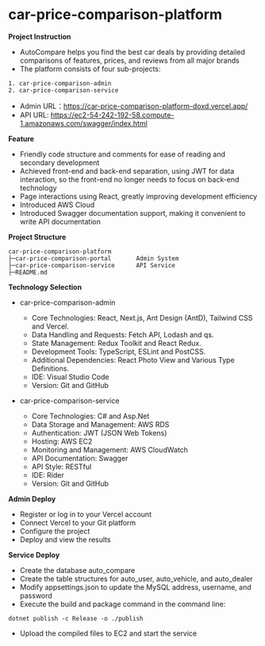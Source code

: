 # car-price-comparison-platform
**Project Instruction**
- AutoCompare helps you find the best car deals by providing detailed comparisons of features, prices, and reviews from all major brands
- The platform consists of four sub-projects:

```
1. car-price-comparison-admin
2. car-price-comparison-service
```

- Admin URL：https://car-price-comparison-platform-doxd.vercel.app/
- API URL: https://ec2-54-242-192-58.compute-1.amazonaws.com/swagger/index.html



**Feature**

- Friendly code structure and comments for ease of reading and secondary development
- Achieved front-end and back-end separation, using JWT for data interaction, so the front-end no longer needs to focus on back-end technology
- Page interactions using React, greatly improving development efficiency
- Introduced AWS Cloud
- Introduced Swagger documentation support, making it convenient to write API documentation



**Project Structure** 
```
car-price-comparison-platform
├─car-price-comparison-portal		Admin System
├─car-price-comparison-service		API Service
├─README.md

```



**Technology Selection** 

* car-price-comparison-admin
  * Core Technologies: React, Next.js, Ant Design (AntD), Tailwind CSS and Vercel.
  * Data Handling and Requests: Fetch API, Lodash and qs.
  * State Management: Redux Toolkit and React Redux.
  * Development Tools: TypeScript, ESLint and PostCSS.
  * Additional Dependencies: React Photo View and Various Type Definitions.
  * IDE: Visual Studio Code
  * Version: Git and GitHub

* car-price-comparison-service
  * Core Technologies: C# and Asp.Net
  * Data Storage and Management: AWS RDS
  * Authentication: JWT (JSON Web Tokens)
  * Hosting: AWS EC2
  * Monitoring and Management: AWS CloudWatch
  * API Documentation: Swagger
  * API Style: RESTful
  * IDE: Rider
  * Version: Git and GitHub 


 **Admin Deploy**
- Register or log in to your Vercel account
- Connect Vercel to your Git platform
- Configure the project
- Deploy and view the results


 **Service Deploy**

- Create the database auto_compare
- Create the table structures for auto_user, auto_vehicle, and auto_dealer
- Modify appsettings.json to update the MySQL address, username, and password
- Execute the build and package command in the command line:
```
dotnet publish -c Release -o ./publish
```
- Upload the compiled files to EC2 and start the service

